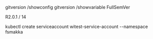 gitversion /showconfig
gitversion /showvariable FullSemVer

R2.0.1 / 14

kubectl create serviceaccount witest-service-account --namespace fsmakka